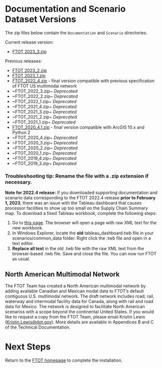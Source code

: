 # Documentation and Scenario Dataset Versions

The zip files below contain the `Documentation` and `Scenario` directories.

Current release version:
- [FTOT 2023_3.zip](https://www.volpe.dot.gov/our-work/FTOT/FTOT_2023_3.zip)

Previous releases:
- [FTOT 2023_2.zip](https://www.volpe.dot.gov/our-work/FTOT/FTOT_2023_2.zip)
- [FTOT 2023_1.zip](https://www.volpe.dot.gov/our-work/FTOT/FTOT_2023_1.zip)
- [FTOT_2022_4.zip](https://www.volpe.dot.gov/our-work/FTOT/FTOT_2022_4.zip) - final version compatible with previous specification of FTOT US multimodal network
- ~FTOT_2022_3.zip~ _Deprecated_
- ~FTOT_2022_2.zip~ _Deprecated_
- ~FTOT_2022_1.zip~ _Deprecated_
- ~FTOT_2021_4.zip~ _Deprecated_
- ~FTOT_2021_3.zip~ _Deprecated_
- ~FTOT_2021_2.zip~ _Deprecated_
- ~FTOT_2021_1.zip~ _Deprecated_
- [FTOT_2020_4.1.zip](https://www.volpe.dot.gov/our-work/FTOT/FTOT_2020_4_1.zip) - final version compatible with ArcGIS 10.x and Python 2
- ~FTOT_2020_4.zip~ _Deprecated_
- ~FTOT_2020_3.zip~ _Deprecated_
- ~FTOT_2020_2.zip~ _Deprecated_
- ~FTOT_2020_1.zip~ _Deprecated_
- ~FTOT_2019_4.zip~ _Deprecated_
- ~FTOT_2019_3.zip~ _Deprecated_

### Troubleshooting tip: Rename the file with a .zip extension if necessary. 

**Note for 2022.4 release:** If you downloaded supporting documentation and scenario data corresponding to the FTOT 2022.4 release **prior to February 1, 2023**, there was an issue with the Tableau dashboard that causes processor facilities to show up too small on the Supply Chain Summary map. To download a fixed Tableau workbook, complete the following steps:
1. Go to [this page](https://www.volpe.dot.gov/our-work/FTOT/tableau_dashboard.twb). The browser will open a page with raw XML text for the new workbook.
2. In Windows Explorer, locate the **old** tableau_dashboard.twb file in your scenarios/common_data folder. Right click the .twb file and open in a text editor.
3. **Replace all text** in the old .twb file with the raw XML text from the browser-based .twb file. Save and close the file.
You can now run FTOT as usual.

## North American Multimodal Network
The FTOT Team has created a North American multimodal network by adding available Canadian and Mexican modal data to FTOT’s default contiguous U.S. multimodal network. The draft network includes road, rail, waterway and intermodal facility data for Canada, along with rail and road data for Mexico. The network is designed to facilitate North American scenarios with a scope beyond the continental United States. If you would like to request a copy from the FTOT Team, please email Kristin Lewis (<Kristin.Lewis@dot.gov>). More details are available in Appendices B and C of the Technical Documentation.

# Next Steps
Return to the [FTOT homepage](https://volpeusdot.github.io/FTOT-Public) to complete the installation.
